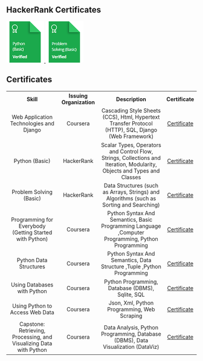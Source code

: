 ## HackerRank Certificates

<a href="https://www.hackerrank.com/certificates/f60ec3bf42af">
<img src="https://github.com/ShihabAhmed09/Certificates/blob/main/Badges/python_basic_skill.png?raw=true">
</a>
<a href="https://www.hackerrank.com/certificates/b559d4d72fec">
<img src="https://github.com/ShihabAhmed09/Certificates/blob/main/Badges/problem_solving_basic_skill.png?raw=true">
</a>

## Certificates

<table style="text-align: center;">
    <tr>
        <th>Skill</th>
        <th>Issuing Organization</th>
        <th>Description</th>
        <th>Certificate</th>
    </tr>
    <tr>
        <td>Web Application Technologies and Django</td>
        <td>Coursera</td>
        <td>Cascading Style Sheets (CCS), Html, Hypertext Transfer Protocol (HTTP), SQL,
            Django (Web Framework)</td>
        <td><a href="https://www.coursera.org/account/accomplishments/certificate/TJD3JPQV5YJD">Certificate</a></td>
    </tr>
    <tr>
        <td>Python (Basic)</td>
        <td>HackerRank</td>
        <td>Scalar Types, Operators and Control Flow, Strings, Collections and Iteration,
            Modularity, Objects and Types and Classes</td>
        <td><a href="https://www.hackerrank.com/certificates/f60ec3bf42af">Certificate</a></td>
    </tr>
    <tr>
        <td>Problem Solving (Basic)</td>
        <td>HackerRank</td>
        <td>Data Structures (such as Arrays, Strings) and Algorithms (such as Sorting and
            Searching)</td>
        <td><a href="https://www.hackerrank.com/certificates/b559d4d72fec">Certificate</a></td>
    </tr>
    <tr>
        <td>Programming for Everybody (Getting Started with Python)</td>
        <td>Coursera</td>
        <td>Python Syntax And Semantics, Basic Programming Language ,Computer Programming,
            Python Programming</td>
        <td><a href="https://www.coursera.org/account/accomplishments/certificate/29B9X6MXR26W">Certificate</a></td>
    </tr>
    <tr>
        <td>Python Data Structures</td>
        <td>Coursera</td>
        <td>Python Syntax And Semantics, Data Structure ,Tuple ,Python Programming</td>
        <td><a href="https://www.coursera.org/account/accomplishments/certificate/D8PW28HVBBML">Certificate</a></td>
    </tr>
    <tr>
        <td>Using Databases with Python</td>
        <td>Coursera</td>
        <td>Python Programming, Database (DBMS), Sqlite, SQL</td>
        <td><a href="https://www.coursera.org/account/accomplishments/certificate/NWWPPFXZDAJ5">Certificate</a></td>
    </tr>
    <tr>
        <td>Using Python to Access Web Data</td>
        <td>Coursera</td>
        <td>Json, Xml, Python Programming, Web Scraping</td>
        <td><a href="https://www.coursera.org/account/accomplishments/certificate/JHMBSDKYP88A">Certificate</a></td>
    </tr>
    <tr>
        <td>Capstone: Retrieving, Processing, and Visualizing Data with Python</td>
        <td>Coursera</td>
        <td>Data Analysis, Python Programming, Database (DBMS), Data Visualization (DataViz)</td>
        <td><a href="https://www.coursera.org/account/accomplishments/certificate/HE2SKWUHYHL9">Certificate</a></td>
    </tr>
</table>
